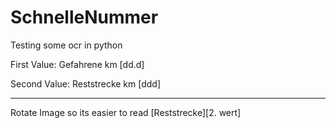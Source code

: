 # SchnelleNummer
Testing some ocr in python

First Value: Gefahrene km [dd.d]

Second Value: Reststrecke km [ddd]

---
Rotate Image so its easier to read  [Reststrecke][2. wert]
